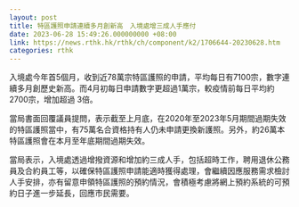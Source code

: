 ```yaml
---
layout: post
title: 特區護照申請連續多月創新高　入境處增三成人手應付
date: 2023-06-28 15:49:26.000000000 +08:00
link: https://news.rthk.hk/rthk/ch/component/k2/1706644-20230628.htm
categories: rthk
---
```


入境處今年首5個月，收到近78萬宗特區護照的申請，平均每日有7100宗，數字連續多月創歷史新高。而4月初每日申請數字更超過1萬宗，較疫情前每日平均約2700宗，增加超過 3倍。

當局書面回覆議員提問，表示截至上月底，在2020年至2023年5月期間過期失效的特區護照當中，有75萬名合資格持有人仍未申請更換新護照。另外，約26萬本特區護照會在本月至年底期間過期失效。

當局表示，入境處透過增撥資源和增加約三成人手，包括超時工作，聘用退休公務員及合約員工等，以確保特區護照申請能適時獲得處理，會繼續因應服務需求檢討人手安排，亦有留意申領特區護照的預約情況，會積極考慮將網上預約系統的可預約日子進一步延長，回應市民需要。
